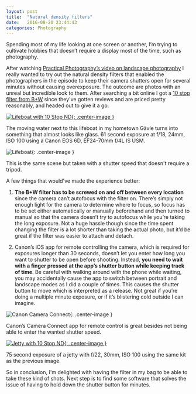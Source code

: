 ```yaml
---
layout: post
title:  "Natural density filters"
date:   2016-08-20 23:44:43
categories: Photography
---
```

Spending most of my life looking at one screen or another, I’m trying to cultivate hobbies that doesn’t require a display most of the time, such as photography. 

After watching [Practical Photography’s video on landscape photography](https://www.youtube.com/watch?v=aJsMUBKQUy0) I really wanted to try out the natural density filters that enabled the photographers in the episode to keep their camera shutters open for several minutes without causing overexposure. The outcome are photos with an unreal but incredible look to them. After searching a bit online I got a [10 stop filter from B+W](https://www.bhphotovideo.com/c/product/752928-REG/B_W_1066186_77mm_110_Solid_Neutral.html/prm/alsVwDtl) since they've gotten reviews and are priced pretty reasonably, and headed out to give it a go.

[![Lifeboat with 10 Stop ND](https://c8.staticflickr.com/8/7582/29032345151_4309915af8_k.jpg "Lifeboat with 10 Stop ND"){: .center-image }](https://www.flickr.com/photos/96687157@N03/29032345151/in/dateposted/)

The moving water next to this lifeboat in my hometown Gävle turns into something that almost looks like glass. 61 second exposure at f/18, 24mm, ISO 100 using a Canon EOS 6D, EF24-70mm f/4L IS USM. 

![Lifeboat](http://i.imgur.com/DshCUdS.jpg "Lifeboat"){: .center-image }

This is the same scene but taken with a shutter speed that doesn't require a tripod. 

A few things that would've made the experience better:

1. **The B+W filter has to be screwed on and off between every location** since the camera can’t autofocus with the filter on. There’s simply not enough light for the camera to determine where to focus, so focus has to be set either automatically or manually beforehand and then turned to manual so that the camera doesn’t try to autofocus while you’re taking the long exposure. Not a huge hassle though since the time spent changing the filter is a lot shorter than taking the actual photo, but it’d be great if the filter was easier to attach and detach. 

2. Canon’s iOS app for remote controlling the camera, which is required for exposures longer than 30 seconds, doesn’t let you enter how long you want to shutter to be open before shooting. Instead, **you need to wait with a finger pressed at the app’s shutter button while keeping track of time**. Be careful with walking around with the phone while waiting, you may accidentally cause the app to switch between portrait and landscape modes as I did a couple of times. This causes the shutter button to move which is interpreted as a release. Not great if you’re doing a multiple minute exposure, or if it’s blistering cold outside I can imagine.

![Canon Camera Connect](http://i.imgur.com/Ey63V12.jpg "Canon Camera Connect"){: .center-image }

Canon’s Camera Connect app for remote control is great besides not being able to enter the wanted shutter speed. 

[![Jetty with 10 Stop ND](https://c8.staticflickr.com/9/8883/29032337991_0c85ab6816_k.jpg){: .center-image }](https://www.flickr.com/photos/96687157@N03/29032337991/in/photostream/)

75 second exposure of a jetty with f/22, 30mm, ISO 100 using the same kit as the previous image.

So in conclusion, I'm delighted with having the filter in my bag to be able to take these kind of shots. Next step is to find some software that solves the issue of having to hold down the shutter button for minutes. 